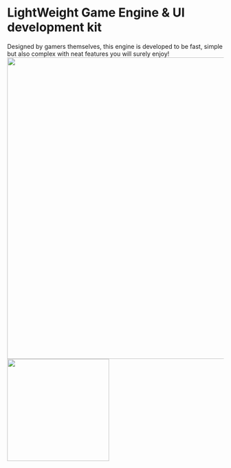 # LightWeight Game Engine & UI development kit
Designed by gamers themselves, this engine is developed to be fast, simple but also complex with neat features you will surely enjoy!
<img src='https://cdn.discordapp.com/attachments/1214317844561661952/1214317860265140224/image.png?ex=65f8aca2&is=65e637a2&hm=86155e47cbabdc809241fb385385eb532dad77c77afc77fe0288f3ecb773589a&' width='700'>
<img src='https://cdn.discordapp.com/attachments/1214317844561661952/1214318259239780362/image.png?ex=65f8ad01&is=65e63801&hm=8f4a887fb4e0b223341c82153b16a8ecb6fff30b7ec7d983141b368ce1787652&' width='237'>
